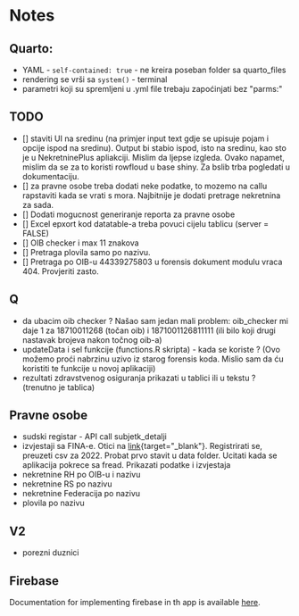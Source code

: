 # Notes

## Quarto:

-   YAML - `self-contained: true` - ne kreira poseban folder sa quarto_files
-   rendering se vrši sa `system()` - terminal
-   parametri koji su spremljeni u .yml file trebaju zapoćinjati bez "parms:"

## TODO

- [] staviti UI na sredinu (na primjer input text gdje se upisuje pojam i opcije ispod na sredinu). Output bi stabio ispod, isto na sredinu, kao sto je u NekretninePlus apliakciji. Mislim da ljepse izgleda. Ovako napamet, mislim da se za to koristi rowfloud u base shiny. Za bslib trba pogledati u dokumentaciju.
- [] za pravne osobe treba dodati neke podatke, to mozemo na callu rapstaviti kada se vrati s mora. Najbitnije je dodati pretrage nekretnina za sada.
- [] Dodati mogucnost generiranje reporta za pravne osobe
- [] Excel epxort kod datatable-a treba povuci cijelu tablicu (server = FALSE)
- [] OIB checker i max 11 znakova
- [] Pretraga plovila samo po nazivu.
- [] Pretraga po OIB-u 44339275803 u forensis dokument modulu vraca 404. Provjeriti zasto.

## Q
- da ubacim oib checker ? Našao sam jedan mali problem:
oib_checker mi daje 1 za 18710011268 (točan oib) i 1871001126811111 (ili bilo koji drugi nastavak brojeva nakon točnog oib-a)
-   updateData i sel funkcije (functions.R skripta) - kada se koriste ? (Ovo možemo proći nabrzinu uzivo iz starog forensis koda. Mislio sam da ću koristiti te funkcije u novoj aplikaciji)
- rezultati zdravstvenog osiguranja prikazati u tablici ili u tekstu ? (trenutno je tablica)

## Pravne osobe
- sudski registar - API call subjetk_detalji
- izvjestaji sa FINA-e. Otici na [link](https://rgfi.fina.hr/JavnaObjava-web/jsp/prijavaKorisnika.jsp){target="_blank"}. Registrirati se, preuzeti csv za 2022. Probat prvo stavit u data folder. Ucitati kada se aplikacija pokrece sa fread. Prikazati podatke i izvjestaja
- nekretnine RH po OIB-u i nazivu
- nekretnine RS po nazivu
- nekretnine Federacija po nazivu
- plovila po nazivu

## V2
- porezni duznici

## Firebase

Documentation for implementing firebase in th app is available [here](https://firebase.john-coene.com/).
